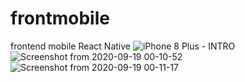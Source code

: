 # frontmobile
frontend mobile React Native
![iPhone 8 Plus - INTRO](https://user-images.githubusercontent.com/57807733/93658027-3f7f1280-fa0e-11ea-84de-ace1c599202e.png)
![Screenshot from 2020-09-19 00-10-52](https://user-images.githubusercontent.com/57807733/93658029-4574f380-fa0e-11ea-98ca-65ca22400a09.png)
![Screenshot from 2020-09-19 00-11-17](https://user-images.githubusercontent.com/57807733/93658032-47d74d80-fa0e-11ea-8cf8-7baf2321ac71.png)

